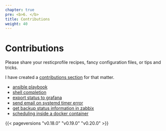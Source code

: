 ```yaml
---
chapter: true
pre: <b>6. </b>
title: Contributions
weight: 40
---
```


# Contributions

Please share your resticprofile recipes, fancy configuration files, or tips and tricks.

I have created a [contributions section](https://github.com/creativeprojects/resticprofile/tree/master/contrib) for that matter.

- [ansible playbook](https://github.com/creativeprojects/resticprofile/tree/master/contrib/ansible)
- [shell completion](https://github.com/creativeprojects/resticprofile/tree/master/contrib/completion)
- [export status to grafana](https://github.com/creativeprojects/resticprofile/tree/master/contrib/grafana)
- [send email on systemd timer error](https://github.com/creativeprojects/resticprofile/tree/master/contrib/systemd)
- [get backup status information in zabbix](https://github.com/creativeprojects/resticprofile/tree/master/contrib/zabbix)
- [scheduling inside a docker container](https://github.com/creativeprojects/resticprofile/tree/master/contrib/schedule-in-docker)

{{< pageversions "v0.18.0" "v0.19.0" "v0.20.0" >}}
